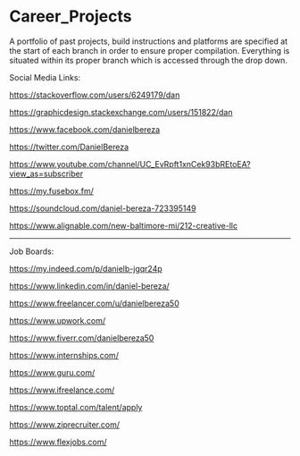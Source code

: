 # Career_Projects
A portfolio of past projects, build instructions and platforms are specified at the start of each branch in order to ensure proper compilation.  Everything is situated within its proper branch which is accessed through the drop down.   


Social Media Links: 

https://stackoverflow.com/users/6249179/dan

https://graphicdesign.stackexchange.com/users/151822/dan

https://www.facebook.com/danielbereza

https://twitter.com/DanielBereza

https://www.youtube.com/channel/UC_EvRpft1xnCek93bREtoEA?view_as=subscriber

https://my.fusebox.fm/

https://soundcloud.com/daniel-bereza-723395149

https://www.alignable.com/new-baltimore-mi/212-creative-llc

<hr>

Job Boards: 

https://my.indeed.com/p/danielb-jgqr24p

https://www.linkedin.com/in/daniel-bereza/

https://www.freelancer.com/u/danielbereza50

https://www.upwork.com/

https://www.fiverr.com/danielbereza50

https://www.internships.com/

https://www.guru.com/

https://www.ifreelance.com/

https://www.toptal.com/talent/apply

https://www.ziprecruiter.com/ 

https://www.flexjobs.com/




